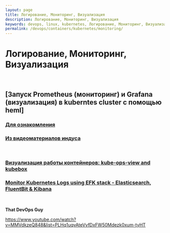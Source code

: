 ```yaml
---
layout: page
title: Логирование, Мониторинг, Визуализация
description: Логирование, Мониторинг, Визуализация
keywords: devops, linux, kubernetes, Логирование, Мониторинг, Визуализация
permalink: /devops/containers/kubernetes/monitoring/
---
```


# Логирование, Мониторинг, Визуализация

<br/>

## [Запуск Prometheus (мониторинг) и Grafana (визуализация) в kuberntes cluster с помощью heml]

### [Для ознакомления](/devops/containers/kubernetes/monitoring/prometheus-and-grafana-test-only/)

### [Из видеоматериалов индуса](/devops/containers/kubernetes/monitoring/prometheus-and-grafana/)

<br/>

### [Визуализация работы контейнеров: kube-ops-view and kubebox](/devops/containers/kubernetes/monitoring/kube-ops-view-and-kubebox/)

### [Monitor Kubernetes Logs using EFK stack - Elasticsearch, FluentBit & Kibana](/devops/containers/kubernetes/monitoring/elastic/)

<br/>

**That DevOps Guy**

https://www.youtube.com/watch?v=MMVdkzeQ848&list=PLHq1uqvAteVvfDxFW50Mdezk0xum-tyHT
